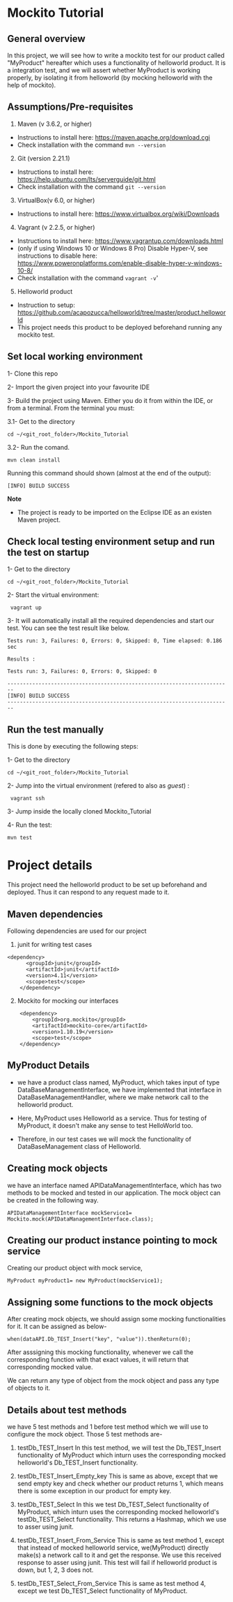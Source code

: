 # Mockito Tutorial

## General overview

In this project, we will see how to write a mockito test for our product called "MyProduct" hereafter which uses a functionality of helloworld product. It is a integration test, and we will assert whether MyProduct is working properly, by isolating it from helloworld (by mocking helloworld with the help of mockito).


## Assumptions/Pre-requisites
1. Maven (v 3.6.2, or higher)
* Instructions to install here: https://maven.apache.org/download.cgi
* Check installation with the command `mvn --version`

2. Git (version 2.21.1)
* Instructions to install here: https://help.ubuntu.com/lts/serverguide/git.html
* Check installation with the command `git --version`

3. VirtualBox(v 6.0, or higher)
* Instructions to install here: https://www.virtualbox.org/wiki/Downloads 


4. Vagrant (v 2.2.5, or higher) 
* Instructions to install here: https://www.vagrantup.com/downloads.html
* (only if using Windows 10 or Windows 8 Pro) Disable Hyper-V, see instructions to disable here: https://www.poweronplatforms.com/enable-disable-hyper-v-windows-10-8/
* Check installation with the command `vagrant -v`'

5. Helloworld product 
* Instruction to setup: https://github.com/acapozucca/helloworld/tree/master/product.helloworld
* This project needs this product to be deployed beforehand running any mockito test.

## Set local working environment

1- Clone this repo

2- Import the given project into your favourite IDE

3- Build the project using Maven. Either you do it from within the IDE, or from a terminal. From the terminal you must:

3.1-  Get to the directory

```
cd ~/<git_root_folder>/Mockito_Tutorial
```

3.2- Run the comand.

```
mvn clean install
```

Running this command should shown (almost at the end of the output):

```
[INFO] BUILD SUCCESS
```


**Note**

* The project is ready to be imported on the Eclipse IDE as an existen Maven project.

## Check local testing environment setup and run the test on startup


1-  Get to the directory

```
cd ~/<git_root_folder>/Mockito_Tutorial
```

2- Start the virtual environment: 
```
 vagrant up
```


3- It will automatically install all the required dependencies and start our test. You can see the test result like below.

```
Tests run: 3, Failures: 0, Errors: 0, Skipped: 0, Time elapsed: 0.186 sec

Results :

Tests run: 3, Failures: 0, Errors: 0, Skipped: 0

------------------------------------------------------------------------
[INFO] BUILD SUCCESS
------------------------------------------------------------------------
```


## Run the test manually

This is done by executing the following steps:


1-  Get to the directory

```
cd ~/<git_root_folder>/Mockito_Tutorial
```

2- Jump into the virtual environment (refered to also as *guest*) : 

```
 vagrant ssh
```

3- Jump inside the locally cloned Mockito_Tutorial 

4- Run the test:

```
mvn test
```


# Project details

This project need the helloworld product to be set up beforehand and deployed. Thus it can respond to any request made to it.

## Maven dependencies

Following dependencies are used for our project 

1. junit for writing test cases
```
<dependency>
      <groupId>junit</groupId>
      <artifactId>junit</artifactId>
      <version>4.11</version>
      <scope>test</scope>
    </dependency>
```

2. Mockito for mocking our interfaces
```
    <dependency>
    	<groupId>org.mockito</groupId>
    	<artifactId>mockito-core</artifactId>
    	<version>1.10.19</version>
    	<scope>test</scope>
    </dependency>
```
## MyProduct Details

- we have a product class named, MyProduct, which takes input of type DataBaseManagementInterface, we have implemented that interface in DataBaseManagementHandler, where we make network call to the helloworld product. 

- Here, MyProduct uses Helloworld as a service. Thus for testing of MyProduct, it doesn't make any sense to test HelloWorld too. 

- Therefore, in our test cases we will mock the functionality of DataBaseManagement class of Helloworld.


## Creating mock objects

we have an interface named APIDataManagementInterface, which has two methods to be mocked and tested in our application. The mock object can be created in the following way.

```
APIDataManagementInterface mockService1= Mockito.mock(APIDataManagementInterface.class);
```

## Creating our product instance pointing to mock service

Creating our product object with mock service,

```
MyProduct myProduct1= new MyProduct(mockService1);
```

## Assigning some functions to the mock objects

After creating mock objects, we should assign some mocking functionalities for it. It can be assigned as below-

```
when(dataAPI.Db_TEST_Insert("key", "value")).thenReturn(0);
```

After asssigning this mocking functionality, whenever we call the corresponding function with that exact values, it will return that corresponding mocked value.

We can return any type of object from the mock object and pass any type of objects to it.

## Details about test methods

we have 5 test methods and 1 before test method which we will use to configure the mock object. Those 5 test methods are-

1. testDb_TEST_Insert
   In this test method, we will test the Db_TEST_Insert functionality of MyProduct which inturn uses the corresponding mocked helloworld's Db_TEST_Insert functionality.
   
2. testDb_TEST_Insert_Empty_key
   This is same as above, except that we send empty key and check whether our product returns 1, which means there is some exception in our product for empty key.
   
3. testDb_TEST_Select
   In this we test Db_TEST_Select functionality of MyProduct, which inturn uses the corresponding mocked helloworld's testDb_TEST_Select functionality. This returns a Hashmap, which we use to asser using junit.
   
4. testDb_TEST_Insert_From_Service
   This is same as test method 1, except that instead of mocked helloworld service, we(MyProduct) directly make(s) a network call to it and get the response. We use this received response to asser using junit. This test will fail if helloworld product is down, but 1, 2, 3 does not.
   
5. testDb_TEST_Select_From_Service
   This is same as test method 4, except we test Db_TEST_Select functionality of MyProduct.
